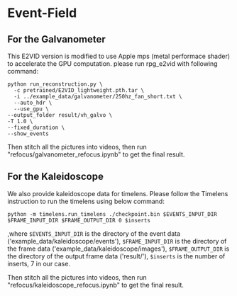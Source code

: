 # Event-Field
 
## For the Galvanometer
This E2VID version is modified to use Apple mps (metal performace shader) to accelerate the GPU computation. 
please run rpg_e2vid with following command:
```
python run_reconstruction.py \                                                                                                                                                                                                                                 
  -c pretrained/E2VID_lightweight.pth.tar \
  -i ../example_data/galvanometer/250hz_fan_short.txt \
  --auto_hdr \
  --use_gpu \
--output_folder result/vh_galvo \
-T 1.0 \
--fixed_duration \
--show_events
```

Then stitch all the pictures into videos, then run "refocus/galvanometer_refocus.ipynb" to get the final result.

## For the Kaleidoscope
We also provide kaleidoscope data for timelens.
Please follow the Timelens instruction to run the timelens using below command:
```
python -m timelens.run_timelens ./checkpoint.bin $EVENTS_INPUT_DIR $FRAME_INPUT_DIR $FRAME_OUTPUT_DIR 0 $inserts
```
,where 
```$EVENTS_INPUT_DIR``` is the directory of the event data ('example_data/kaleidoscope/events'), 
```$FRAME_INPUT_DIR``` is the directory of the frame data ('example_data/kaleidoscope/images'), 
```$FRAME_OUTPUT_DIR``` is the directory of the output frame data ('result/'), 
```$inserts``` is the number of inserts, 7 in our case.         

Then stitch all the pictures into videos, then run "refocus/kaleidoscope_refocus.ipynb" to get the final result.


